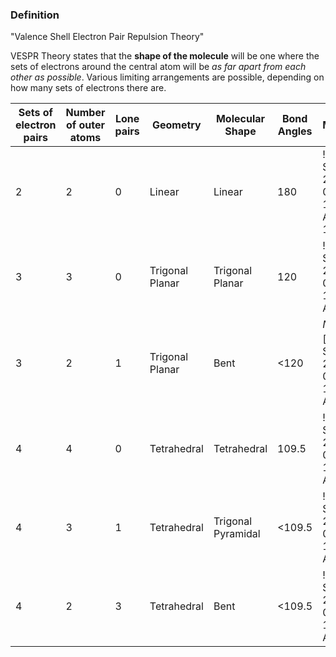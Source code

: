 ### Definition
"Valence Shell Electron Pair Repulsion Theory"

VESPR Theory states that the **shape of the molecule** will be one where the sets of electrons around the central atom will be *as far apart from each other as possible*. Various limiting arrangements are possible, depending on how many sets of electrons there are.

| Sets of electron pairs | Number of outer atoms | Lone pairs | Geometry        | Molecular Shape    | Bond Angles | Molecule                                              |
| ---------------------- | --------------------- | ---------- | --------------- | ------------------ | ----------- | ----------------------------------------------------- |
| 2                      | 2                     | 0          | Linear          | Linear             | 180         | ![[Screen Shot 2023-05-14 at 12.11.31 AM 1.png]]      |
| 3                      | 3                     | 0          | Trigonal Planar | Trigonal Planar    | 120         | ![[Screen Shot 2023-05-14 at 12.11.37 AM.png]]        |
| 3                      | 2                     | 1          | Trigonal Planar | Bent               | <120        | $NO_2-$![[Screen Shot 2023-05-14 at 12.11.44 AM.png]] |
| 4                      | 4                     | 0          | Tetrahedral     | Tetrahedral        | 109.5       | ![[Screen Shot 2023-05-14 at 12.24.51 AM.png]]        |
| 4                      | 3                     | 1          | Tetrahedral     | Trigonal Pyramidal | <109.5      | ![[Screen Shot 2023-05-14 at 12.24.55 AM.png]]        |
| 4                       | 2                     | 3          | Tetrahedral     | Bent               | <109.5      | ![[Screen Shot 2023-05-14 at 12.25.00 AM.png]]        |
